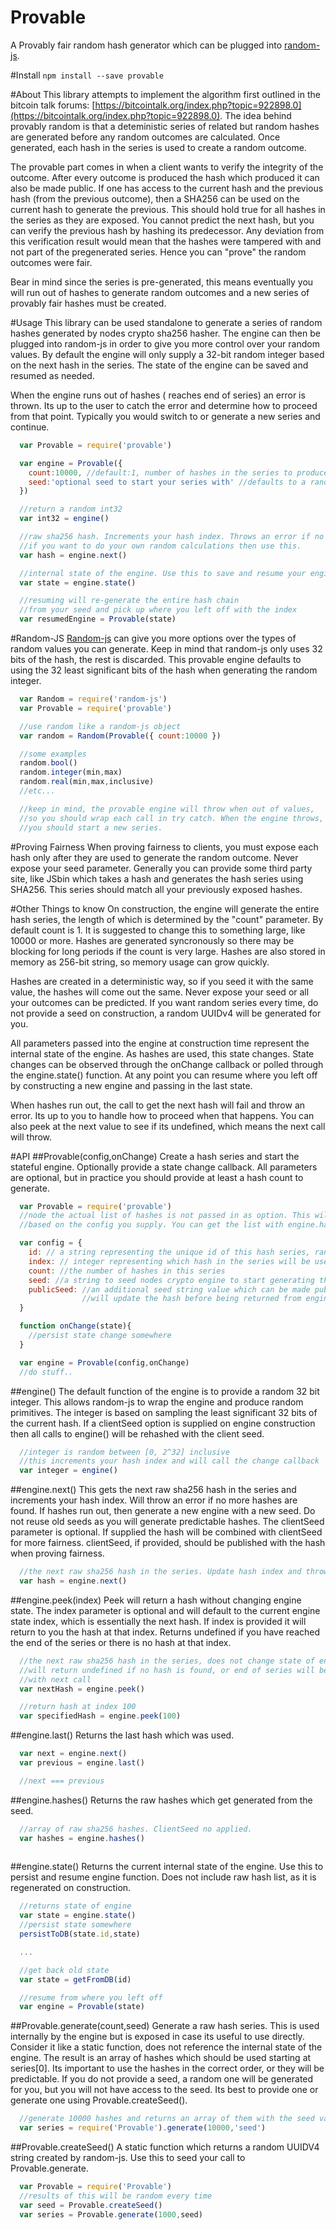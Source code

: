 # Provable
A Provably fair random hash generator which can be plugged into [random-js](https://www.npmjs.com/package/random-js).

#Install
`npm install --save provable`

#About
This library attempts to implement the algorithm first outlined in the bitcoin talk forums:
[https://bitcointalk.org/index.php?topic=922898.0](https://bitcointalk.org/index.php?topic=922898.0).
The idea behind provably random is that a deteministic series of related but random hashes are generated before
any random outcomes are calculated. Once generated, each hash in the series is used to create a random outcome.  

The provable part comes in when a client wants to verify the integrity of the outcome. After every outcome
is produced the hash which produced it can also be made public. If one has access to the current hash and
the previous hash (from the previous outcome), then a SHA256 can be used on the current hash to generate the previous.
This should hold true for all hashes in the series as they are exposed. You cannot predict the next hash, but you
can verify the previous hash by hashing its predecessor. Any deviation from this verification result would mean that the hashes
were tampered with  and not part of the pregenerated series. Hence you can "prove" the random outcomes were fair. 

Bear in mind since the series is pre-generated, this means eventually you will run out of hashes to generate random outcomes
and a new series of provably fair hashes must be created.

#Usage
This library can be used standalone to generate a series of random hashes generated by nodes crypto sha256 hasher. The engine can then
be plugged into random-js in order to give you more control over your random values. By default
the engine will only supply a 32-bit random integer based on the next hash in the series. The 
state of the engine can be saved and resumed as needed.

When the engine runs out of hashes ( reaches end of series) an error is thrown. Its up to the user
to catch the error and determine how to proceed from that point. Typically you would switch to
or generate a new series and continue. 


```js
  var Provable = require('provable')

  var engine = Provable({
    count:10000, //default:1, number of hashes in the series to produce, takes longer depending on how big the number is
    seed:'optional seed to start your series with' //defaults to a random uuid4
  })

  //return a random int32
  var int32 = engine()

  //raw sha256 hash. Increments your hash index. Throws an error if no hashes left.
  //if you want to do your own random calculations then use this. 
  var hash = engine.next()

  //internal state of the engine. Use this to save and resume your engine.
  var state = engine.state()

  //resuming will re-generate the entire hash chain 
  //from your seed and pick up where you left off with the index
  var resumedEngine = Provable(state)

```

#Random-JS
[Random-js](https://www.npmjs.com/package/random-js) can give you more options over the types of 
random values you can generate. Keep in mind that random-js only uses 32 bits of the hash, 
the rest is discarded. This provable engine defaults to using the 32 least significant bits of 
the hash when generating the random integer.

```js
  var Random = require('random-js')
  var Provable = require('provable')

  //use random like a random-js object
  var random = Random(Provable({ count:10000 })

  //some examples
  random.bool()
  random.integer(min,max)
  random.real(min,max,inclusive)
  //etc...

  //keep in mind, the provable engine will throw when out of values,
  //so you should wrap each call in try catch. When the engine throws,
  //you should start a new series.

```

#Proving Fairness
When proving fairness to clients, you must expose each hash only after they are used to 
generate the random outcome.  Never expose your seed parameter. Generally you can provide 
some third party site, like JSbin which takes a hash and generates the hash series 
using SHA256. This series should match all your previously exposed hashes. 


#Other Things to know
On construction, the engine will generate the entire hash series, the length of which is
determined by the "count" parameter. By default count is 1. It is suggested to change
this to something large, like 10000 or more.  Hashes are generated syncronously so 
there may be blocking for long periods if the count is very large. Hashes are also stored
in memory as 256-bit string, so memory usage can grow quickly.

Hashes are created in a deterministic way, so if you seed it with the same value, the hashes
will come out the same. Never expose your seed or all your outcomes can be predicted. If
you want random series every time, do not provide a seed on construction, a random UUIDv4 will
be generated for you. 

All parameters passed into the engine at construction time represent the internal state of the
engine. As hashes are used, this state changes. State changes can be observed through
the onChange callback or polled through the engine.state() function. At any point
you can resume where you left off by constructing a new engine and passing in the last state.

When hashes run out, the call to get the next hash will fail and throw an error. Its up to you
to handle how to proceed when that happens. You can also peek at the next value to see if its
undefined, which means the next call will throw.

#API
##Provable(config,onChange)
Create a hash series and start the stateful engine. Optionally provide a state change callback.
All parameters are optional, but in practice you should provide at least a hash count to generate.

```js
  var Provable = require('provable')
  //node the actual list of hashes is not passed in as option. This will be generated on engine construction
  //based on the config you supply. You can get the list with engine.hashes()

  var config = {
    id: // a string representing the unique id of this hash series, randomly generated if not supplied
    index: // integer representing which hash in the series will be used next
    count: //the number of hashes in this series
    seed: //a string to seed nodes crypto engine to start generating the first hash (last hash of series). Withold to seed with random hash.
    publicSeed: //an additional seed string value which can be made public, and/or chosen by your clients. 
                //will update the hash before being returned from engine(), engine.next() or engine.peek().
  }

  function onChange(state){
    //persist state change somewhere
  }

  var engine = Provable(config,onChange)
  //do stuff..
```

##engine() 
The default function of the engine is to provide a random 32 bit integer. This allows random-js to wrap the engine
and produce random primitives. The integer is based on sampling the least significant 32 bits of the current hash.
If a clientSeed option is supplied on engine construction then all calls to engine() will
be rehashed with the client seed.

```js
  //integer is random between [0, 2^32] inclusive
  //this increments your hash index and will call the change callback
  var integer = engine()
```

##engine.next()
This gets the next raw sha256 hash in the series and increments your hash index. Will throw an error if no more hashes are found.
If hashes run out, then generate a new engine with a new seed. Do not reuse old seeds as you will generate predictable
hashes. The clientSeed parameter is optional. If supplied the hash will be combined with clientSeed
for more fairness. clientSeed, if provided, should be published with the hash when proving fairness.

```js
  //the next raw sha256 hash in the series. Update hash index and throws if no more hashes found.
  var hash = engine.next()

```

##engine.peek(index)
Peek will return a hash without changing engine state. The index parameter is optional and will
default to the current engine state index, which is essentially the next hash. If index is provided
it will return to you the hash at that index.  Returns undefined if you have reached the end of the
series or there is no hash at that index.
```js
  //the next raw sha256 hash in the series, does not change state of engine. 
  //will return undefined if no hash is found, or end of series will be reached
  //with next call
  var nextHash = engine.peek()

  //return hash at index 100
  var specifiedHash = engine.peek(100)

```

##engine.last()
Returns the last hash which was used.
```js
  var next = engine.next()
  var previous = engine.last()

  //next === previous

```

##engine.hashes()
Returns the raw hashes which get generated from the seed.
```js
  //array of raw sha256 hashes. ClientSeed no applied.
  var hashes = engine.hashes()
  
```

##engine.state()
Returns the current internal state of the engine. Use this to persist and resume
engine function. Does not include raw hash list, as it is regenerated on construction.

```js
  //returns state of engine
  var state = engine.state()
  //persist state somewhere
  persistToDB(state.id,state)

  ...

  //get back old state
  var state = getFromDB(id)

  //resume from where you left off
  var engine = Provable(state)
```

##Provable.generate(count,seed)
Generate a raw hash series. This is used internally by the engine but is exposed in case its useful
to use directly. Consider it like a static function, does not reference the internal state of the 
engine. The result is an array of hashes which should be used starting at series[0]. Its important
to use the hashes in the correct order, or they will be predictable. If you do not provide
a seed, a random one will be generated for you, but you will not have access to the seed. Its
best to provide one or generate one using Provable.createSeed().

```js
  //generate 10000 hashes and returns an array of them with the seed value of "seed"
  var series = require('Provable').generate(10000,'seed')
```


##Provable.createSeed()
A static function which returns a random UUIDV4 string created by random-js. Use this to seed your call to Provable.generate.
```js
  var Provable = require('Provable')
  //results of this will be random every time
  var seed = Provable.createSeed()
  var series = Provable.generate(1000,seed)
```





